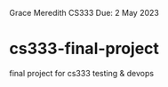Grace Meredith
CS333
Due: 2 May 2023

# cs333-final-project
final project for cs333 testing &amp; devops
